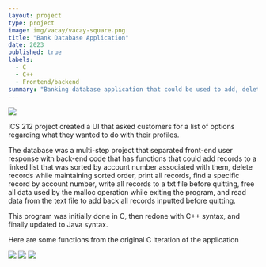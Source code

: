 ```yaml
---
layout: project
type: project
image: img/vacay/vacay-square.png
title: "Bank Database Application"
date: 2023
published: true
labels:
  - C
  - C++
  - Frontend/backend
summary: "Banking database application that could be used to add, delete, and find records inputted into the database"
---
```


<img class="img-fluid" src="../img/vacay/vacay-home-page.png">



ICS 212 project created a UI that asked customers for a list of options regarding what they wanted to do with their profiles.

The database was a multi-step project that separated front-end user response with back-end code that has functions that could add records to a linked list that was sorted by account number associated with them, delete records while maintaining sorted order, print all records, find a specific record by account number, write all records to a txt file before quitting, free all data used by the malloc operation while exiting the program, and read data from the text file to add back all records inputted before quitting.

This program was initially done in C, then redone with C++ syntax, and finally updated to Java syntax.

Here are some functions from the original C iteration of the application

<img class="img-fluid" src="../img/vacay/vacay-home-page.png">
<img class="img-fluid" src="../img/vacay/vacay-home-page.png">
<img class="img-fluid" src="../img/vacay/vacay-home-page.png">
